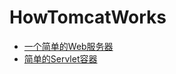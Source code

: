 # HowTomcatWorks

- [一个简单的Web服务器](src/main/resources/docs/01-Simple_Web_Server.md)
- [简单的Servlet容器](src/main/resources/docs/02-Simple_Servlet_Container.md)
